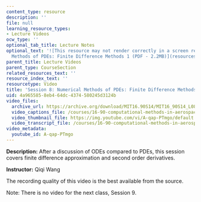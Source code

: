 ```yaml
---
content_type: resource
description: ''
file: null
learning_resource_types:
- Lecture Videos
ocw_type: ''
optional_tab_title: Lecture Notes
optional_text: '![This resource may not render correctly in a screen reader.](/images/inacessible.gif)[Numerical
  Methods of PDEs: Finite Difference Methods 1 (PDF - 2.2MB)](resources/mit16_90s14_lecture8)'
parent_title: Lecture Videos
parent_type: CourseSection
related_resources_text: ''
resource_index_text: ''
resourcetype: Video
title: 'Session 8: Numerical Methods of PDEs: Finite Difference Methods 1'
uid: 4a965585-8eb4-64dc-4374-580245d3124b
video_files:
  archive_url: https://archive.org/download/MIT16.90S14/MIT16_90S14_L08_300k.mp4
  video_captions_file: /courses/16-90-computational-methods-in-aerospace-engineering-spring-2014/d1758cf886ec5b0dad9358d2c9ea30d1_A-qap-PTmgo.vtt
  video_thumbnail_file: https://img.youtube.com/vi/A-qap-PTmgo/default.jpg
  video_transcript_file: /courses/16-90-computational-methods-in-aerospace-engineering-spring-2014/97be39d186c55a99f4d89dc4399c63dc_A-qap-PTmgo.pdf
video_metadata:
  youtube_id: A-qap-PTmgo
---
```


**Description:** After a discussion of ODEs compared to PDEs, this session covers finite difference approximation and second order derivatives.

**Instructor:** Qiqi Wang

The recording quality of this video is the best available from the source.

Note: There is no video for the next class, Session 9.